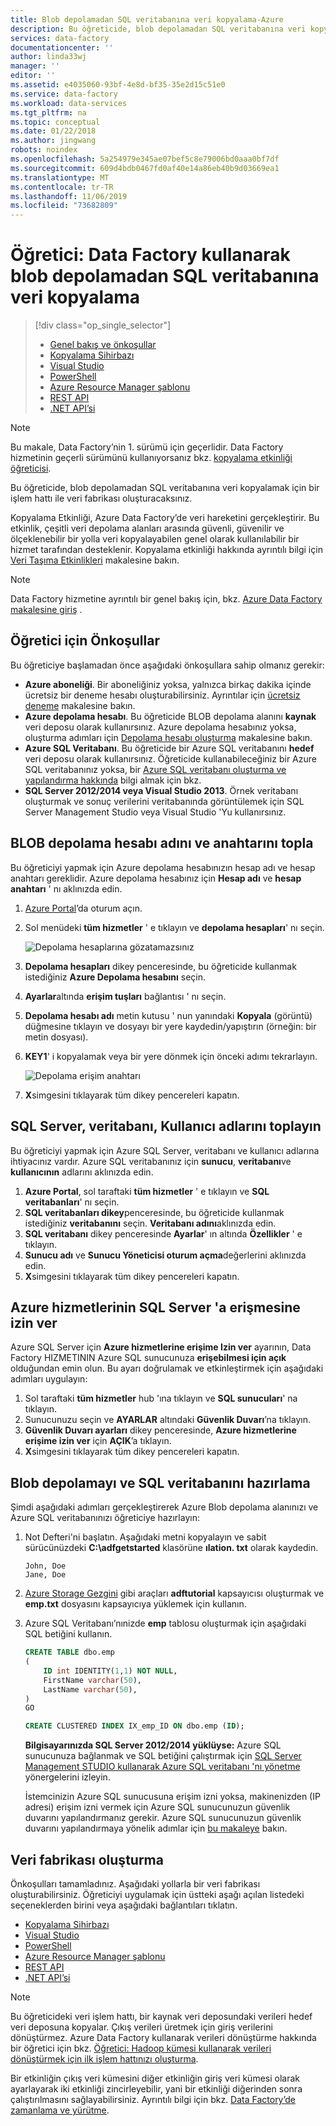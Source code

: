 ```yaml
---
title: Blob depolamadan SQL veritabanına veri kopyalama-Azure
description: Bu öğreticide, blob depolamadan SQL veritabanına veri kopyalamak için bir Azure Data Factory işlem hattındaki kopyalama etkinliğinin nasıl kullanılacağı gösterilmektedir.
services: data-factory
documentationcenter: ''
author: linda33wj
manager: ''
editor: ''
ms.assetid: e4035060-93bf-4e8d-bf35-35e2d15c51e0
ms.service: data-factory
ms.workload: data-services
ms.tgt_pltfrm: na
ms.topic: conceptual
ms.date: 01/22/2018
ms.author: jingwang
robots: noindex
ms.openlocfilehash: 5a254979e345ae07bef5c8e79006bd0aaa0bf7df
ms.sourcegitcommit: 609d4bdb0467fd0af40e14a86eb40b9d03669ea1
ms.translationtype: MT
ms.contentlocale: tr-TR
ms.lasthandoff: 11/06/2019
ms.locfileid: "73682809"
---
```

# <a name="tutorial-copy-data-from-blob-storage-to-sql-database-using-data-factory"></a>Öğretici: Data Factory kullanarak blob depolamadan SQL veritabanına veri kopyalama
> [!div class="op_single_selector"]
> * [Genel bakış ve önkoşullar](data-factory-copy-data-from-azure-blob-storage-to-sql-database.md)
> * [Kopyalama Sihirbazı](data-factory-copy-data-wizard-tutorial.md)
> * [Visual Studio](data-factory-copy-activity-tutorial-using-visual-studio.md)
> * [PowerShell](data-factory-copy-activity-tutorial-using-powershell.md)
> * [Azure Resource Manager şablonu](data-factory-copy-activity-tutorial-using-azure-resource-manager-template.md)
> * [REST API](data-factory-copy-activity-tutorial-using-rest-api.md)
> * [.NET API’si](data-factory-copy-activity-tutorial-using-dotnet-api.md)

> [!NOTE]
> Bu makale, Data Factory’nin 1. sürümü için geçerlidir. Data Factory hizmetinin geçerli sürümünü kullanıyorsanız bkz. [kopyalama etkinliği öğreticisi](../quickstart-create-data-factory-dot-net.md). 

Bu öğreticide, blob depolamadan SQL veritabanına veri kopyalamak için bir işlem hattı ile veri fabrikası oluşturacaksınız.

Kopyalama Etkinliği, Azure Data Factory’de veri hareketini gerçekleştirir. Bu etkinlik, çeşitli veri depolama alanları arasında güvenli, güvenilir ve ölçeklenebilir bir yolla veri kopyalayabilen genel olarak kullanılabilir bir hizmet tarafından desteklenir. Kopyalama etkinliği hakkında ayrıntılı bilgi için [Veri Taşıma Etkinlikleri](data-factory-data-movement-activities.md) makalesine bakın.  

> [!NOTE]
> Data Factory hizmetine ayrıntılı bir genel bakış için, bkz. [Azure Data Factory makalesine giriş](data-factory-introduction.md) .
>
>

## <a name="prerequisites-for-the-tutorial"></a>Öğretici için Önkoşullar
Bu öğreticiye başlamadan önce aşağıdaki önkoşullara sahip olmanız gerekir:

* **Azure aboneliği**.  Bir aboneliğiniz yoksa, yalnızca birkaç dakika içinde ücretsiz bir deneme hesabı oluşturabilirsiniz. Ayrıntılar için [ücretsiz deneme](https://azure.microsoft.com/pricing/free-trial/) makalesine bakın.
* **Azure depolama hesabı**. Bu öğreticide BLOB depolama alanını **kaynak** veri deposu olarak kullanırsınız. Azure depolama hesabınız yoksa, oluşturma adımları için [Depolama hesabı oluşturma](../../storage/common/storage-quickstart-create-account.md) makalesine bakın.
* **Azure SQL Veritabanı**. Bu öğreticide bir Azure SQL veritabanını **hedef** veri deposu olarak kullanırsınız. Öğreticide kullanabileceğiniz bir Azure SQL veritabanınız yoksa, bir [Azure SQL veritabanı oluşturma ve yapılandırma hakkında](../../sql-database/sql-database-get-started.md) bilgi almak için bkz.
* **SQL Server 2012/2014 veya Visual Studio 2013**. Örnek veritabanı oluşturmak ve sonuç verilerini veritabanında görüntülemek için SQL Server Management Studio veya Visual Studio 'Yu kullanırsınız.  

## <a name="collect-blob-storage-account-name-and-key"></a>BLOB depolama hesabı adını ve anahtarını topla
Bu öğreticiyi yapmak için Azure depolama hesabınızın hesap adı ve hesap anahtarı gereklidir. Azure depolama hesabınız için **Hesap adı** ve **hesap anahtarı** ' nı aklınızda edin.

1. [Azure Portal](https://portal.azure.com/)’da oturum açın.
2. Sol menüdeki **tüm hizmetler** ' e tıklayın ve **depolama hesapları**' nı seçin.

    ![Depolama hesaplarına gözatamazsınız](media/data-factory-copy-data-from-azure-blob-storage-to-sql-database/browse-storage-accounts.png)
3. **Depolama hesapları** dikey penceresinde, bu öğreticide kullanmak istediğiniz **Azure Depolama hesabını** seçin.
4. **Ayarlar**altında **erişim tuşları** bağlantısı ' nı seçin.
5. **Depolama hesabı adı** metin kutusu ' nun yanındaki **Kopyala** (görüntü) düğmesine tıklayın ve dosyayı bir yere kaydedin/yapıştırın (örneğin: bir metin dosyası).
6. **KEY1**' i kopyalamak veya bir yere dönmek için önceki adımı tekrarlayın.

    ![Depolama erişim anahtarı](media/data-factory-copy-data-from-azure-blob-storage-to-sql-database/storage-access-key.png)
7. **X**simgesini tıklayarak tüm dikey pencereleri kapatın.

## <a name="collect-sql-server-database-user-names"></a>SQL Server, veritabanı, Kullanıcı adlarını toplayın
Bu öğreticiyi yapmak için Azure SQL Server, veritabanı ve kullanıcı adlarına ihtiyacınız vardır. Azure SQL veritabanınız için **sunucu**, **veritabanı**ve **kullanıcının** adlarını aklınızda edin.

1. **Azure Portal**, sol taraftaki **tüm hizmetler** ' e tıklayın ve **SQL veritabanları**' nı seçin.
2. **SQL veritabanları dikey**penceresinde, bu öğreticide kullanmak istediğiniz **veritabanını** seçin. **Veritabanı adını**aklınızda edin.  
3. **SQL veritabanı** dikey penceresinde **Ayarlar**' ın altında **Özellikler** ' e tıklayın.
4. **Sunucu adı** ve **Sunucu Yöneticisi oturum açma**değerlerini aklınızda edin.
5. **X**simgesini tıklayarak tüm dikey pencereleri kapatın.

## <a name="allow-azure-services-to-access-sql-server"></a>Azure hizmetlerinin SQL Server 'a erişmesine izin ver
Azure SQL Server için **Azure hizmetlerine erişime Izin ver** ayarının, Data Factory HIZMETININ Azure SQL sunucunuza **erişebilmesi için açık** olduğundan emin olun. Bu ayarı doğrulamak ve etkinleştirmek için aşağıdaki adımları uygulayın:

1. Sol taraftaki **tüm hizmetler** hub 'ına tıklayın ve **SQL sunucuları**' na tıklayın.
2. Sunucunuzu seçin ve **AYARLAR** altındaki **Güvenlik Duvarı**’na tıklayın.
3. **Güvenlik Duvarı ayarları** dikey penceresinde, **Azure hizmetlerine erişime izin ver** için **AÇIK**’a tıklayın.
4. **X**simgesini tıklayarak tüm dikey pencereleri kapatın.

## <a name="prepare-blob-storage-and-sql-database"></a>Blob depolamayı ve SQL veritabanını hazırlama
Şimdi aşağıdaki adımları gerçekleştirerek Azure Blob depolama alanınızı ve Azure SQL veritabanınızı öğreticiye hazırlayın:  

1. Not Defteri'ni başlatın. Aşağıdaki metni kopyalayın ve sabit sürücünüzdeki **C:\adfgetstarted** klasörüne **ılation. txt** olarak kaydedin.

    ```
    John, Doe
    Jane, Doe
    ```
2. [Azure Storage Gezgini](https://storageexplorer.com/) gibi araçları **adftutorial** kapsayıcısı oluşturmak ve **emp.txt** dosyasını kapsayıcıya yüklemek için kullanın.

3. Azure SQL Veritabanı’nınizde **emp** tablosu oluşturmak için aşağıdaki SQL betiğini kullanın.  

    ```SQL
    CREATE TABLE dbo.emp
    (
        ID int IDENTITY(1,1) NOT NULL,
        FirstName varchar(50),
        LastName varchar(50),
    )
    GO

    CREATE CLUSTERED INDEX IX_emp_ID ON dbo.emp (ID);
    ```

    **Bilgisayarınızda SQL Server 2012/2014 yüklüyse:** Azure SQL sunucunuza bağlanmak ve SQL betiğini çalıştırmak için [SQL Server Management STUDIO kullanarak Azure SQL veritabanı 'nı yönetme](../../sql-database/sql-database-manage-azure-ssms.md) yönergelerini izleyin. 

    İstemcinizin Azure SQL sunucusuna erişim izni yoksa, makinenizden (IP adresi) erişim izni vermek için Azure SQL sunucunuzun güvenlik duvarını yapılandırmanız gerekir. Azure SQL sunucunuzun güvenlik duvarını yapılandırmaya yönelik adımlar için [bu makaleye](../../sql-database/sql-database-configure-firewall-settings.md) bakın.

## <a name="create-a-data-factory"></a>Veri fabrikası oluşturma
Önkoşulları tamamladınız. Aşağıdaki yollarla bir veri fabrikası oluşturabilirsiniz. Öğreticiyi uygulamak için üstteki aşağı açılan listedeki seçeneklerden birini veya aşağıdaki bağlantıları tıklatın.     

* [Kopyalama Sihirbazı](data-factory-copy-data-wizard-tutorial.md)
* [Visual Studio](data-factory-copy-activity-tutorial-using-visual-studio.md)
* [PowerShell](data-factory-copy-activity-tutorial-using-powershell.md)
* [Azure Resource Manager şablonu](data-factory-copy-activity-tutorial-using-azure-resource-manager-template.md)
* [REST API](data-factory-copy-activity-tutorial-using-rest-api.md)
* [.NET API’si](data-factory-copy-activity-tutorial-using-dotnet-api.md)

> [!NOTE]
> Bu öğreticideki veri işlem hattı, bir kaynak veri deposundaki verileri hedef veri deposuna kopyalar. Çıkış verileri üretmek için giriş verilerini dönüştürmez. Azure Data Factory kullanarak verileri dönüştürme hakkında bir öğretici için bkz. [Öğretici: Hadoop kümesi kullanarak verileri dönüştürmek için ilk işlem hattınızı oluşturma](data-factory-build-your-first-pipeline.md).
> 
> Bir etkinliğin çıkış veri kümesini diğer etkinliğin giriş veri kümesi olarak ayarlayarak iki etkinliği zincirleyebilir, yani bir etkinliği diğerinden sonra çalıştırılmasını sağlayabilirsiniz. Ayrıntılı bilgi için bkz. [Data Factory’de zamanlama ve yürütme](data-factory-scheduling-and-execution.md). 

